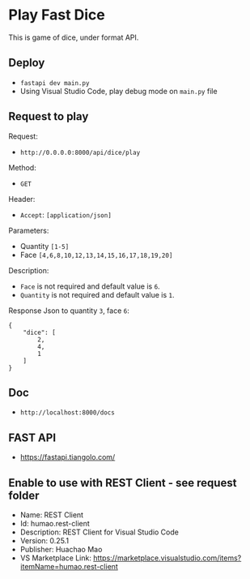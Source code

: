 # Play Fast Dice

This is game of dice, under format API.

## Deploy
- `fastapi dev main.py`
- Using Visual Studio Code, play debug mode on `main.py` file

## Request to play

Request:
- `http://0.0.0.0:8000/api/dice/play`

Method:
- `GET`

Header:
- `Accept`: `[application/json]`

Parameters:
- Quantity `[1-5]`
- Face `[4,6,8,10,12,13,14,15,16,17,18,19,20]`

Description:

- `Face` is not required and default value is `6`.
- `Quantity` is not required and default value is `1`.

Response Json to quantity `3`, face `6`:
```
{
    "dice": [
        2,
        4,
        1
    ]
}
```

## Doc
- `http://localhost:8000/docs`

## FAST API
- https://fastapi.tiangolo.com/

## Enable to use with REST Client - see request folder
- Name: REST Client
- Id: humao.rest-client
- Description: REST Client for Visual Studio Code
- Version: 0.25.1
- Publisher: Huachao Mao
- VS Marketplace Link: https://marketplace.visualstudio.com/items?itemName=humao.rest-client
